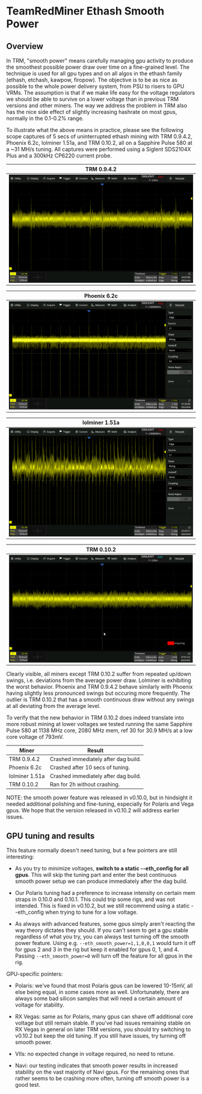 # TeamRedMiner Ethash Smooth Power


## Overview

In TRM, "smooth power" means carefully managing gpu activity to
produce the smoothest possible power draw over time on a fine-grained
level. The technique is used for all gpu types and on all algos in the
ethash family (ethash, etchash, kawpow, firopow). The objective is to
be as nice as possible to the whole power delivery system, from PSU to
risers to GPU VRMs. The assumption is that if we make life easy for
the voltage regulators we should be able to survive on a lower voltage
than in previous TRM versions and other miners. The way we address the
problem in TRM also has the nice side effect of slightly increasing
hashrate on most gpus, normally in the 0.1-0.2% range.

To illustrate what the above means in practice, please see the
following scope captures of 5 secs of uninterrupted ethash mining with
TRM 0.9.4.2, Phoenix 6.2c, lolminer 1.51a, and TRM 0.10.2, all on a
Sapphire Pulse 580 at a ~31 MH/s tuning. All captures were performed
using a Siglent SDS2104X Plus and a 300kHz CP6220 current probe.

| TRM 0.9.4.2 |
|:--:|
| ![TRM 0.9.4.2](pics/smooth_trm0942_5secs.png) |


| Phoenix 6.2c |
|:--:|
| ![Phoenix 6.2c](pics/smooth_phoenix62c_5secs.png) |


| lolminer 1.51a |
|:--:|
| ![lolminer 1.51a](pics/smooth_lolminer151a_5secs.png) |


| TRM 0.10.2 |
|:--:|
| ![TRM 0.10.2](pics/smooth_trm0102_5secs.png) |


Clearly visible, all miners except TRM 0.10.2 suffer from repeated
up/down swings, i.e. deviations from the average power draw. Lolminer
is exhibiting the worst behavior. Phoenix and TRM 0.9.4.2 behave
similarly with Phoenix having slightly less pronounced swings but
occuring more frequently. The outlier is TRM 0.10.2 that has a smooth
continuous draw without any swings at all deviating from the average
level.

To verify that the new behavior in TRM 0.10.2 does indeed translate
into more robust mining at lower voltages we tested running the same
Sapphire Pulse 580 at 1138 MHz core, 2080 MHz mem, ref 30 for 30.9
MH/s at a low core voltage of 793mV.

| Miner          | Result                               |
| -------------- | ------------------------------------ |
| TRM 0.9.4.2    | Crashed immediately after dag build. |
| Phoenix 6.2c   | Crashed after 10 secs of tuning.     |
| lolminer 1.51a | Crashed immediately after dag build. |
| TRM 0.10.2     | Ran for 2h without crashing.         |


NOTE: the smooth power feature was released in v0.10.0, but in
hindsight it needed additional polishing and fine-tuning, especially
for Polaris and Vega gpus. We hope that the version released in
v0.10.2 will address earlier issues.

## GPU tuning and results

This feature normally doesn't need tuning, but a few pointers are
still interesting:

- As you try to minimize voltages, **switch to a static --eth_config
  for all gpus**. This will skip the tuning part and enter the best
  continuous smooth power setup we can produce immediately after the
  dag build.

- Our Polaris tuning had a preference to increase intensity on certain
  mem straps in 0.10.0 and 0.10.1. This could trip some rigs, and was
  not intended. This is fixed in v0.10.2, but we still recommend using
  a static --eth_config when trying to tune for a low voltage.

- As always with advanced features, some gpus simply aren't reacting
  the way theory dictates they should. If you can't seem to get a gpu
  stable regardless of what you try, you can always test turning off
  the smooth power feature. Using e.g. `--eth_smooth_power=1,1,0,0,1`
  would turn it off for gpus 2 and 3 in the rig but keep it enabled
  for gpus 0, 1, and 4. Passing `--eth_smooth_power=0` will turn off
  the feature for all gpus in the rig.

GPU-specific pointers:

- Polaris: we've found that most Polaris gpus can be lowered 10-15mV,
  all else being equal, in some cases more as well. Unfortunately,
  there are always some bad silicon samples that will need a certain
  amount of voltage for stability.

- RX Vegas: same as for Polaris, many gpus can shave off additional
  core voltage but still remain stable. If you've had issues remaining
  stable on RX Vegas in general on later TRM versions, you should try
  switching to v0.10.2 but keep the old tuning. If you still have
  issues, try turning off smooth power.

- VIIs: no expected change in voltage required, no need to retune.

- Navi: our testing indicates that smooth power results in increased
  stability on the vast majority of Navi gpus. For the remaining ones
  that rather seems to be crashing more often, turning off smooth
  power is a good test.
